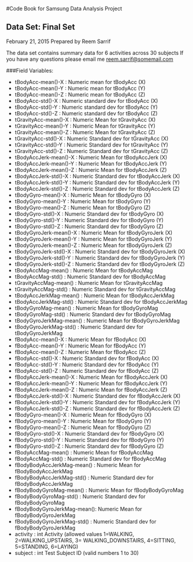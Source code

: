 #Code Book for Samsung Data Analysis Project

## Data Set: Final Set
February 21, 2015
Prepared by Reem Sarrif

The data set contains summary data for 6 activities across 30 subjects
If you have any questions please email me reem.sarrif@somemail.com

###Field Variables:
* tBodyAcc-mean()-X          : Numeric  mean for tBodyAcc (X)
 * tBodyAcc-mean()-Y          : Numeric  mean for tBodyAcc (Y)
 * tBodyAcc-mean()-Z          : Numeric  mean for tBodyAcc (Z)
 * tBodyAcc-std()-X           : Numeric  standard dev for tBodyAcc (X)
 * tBodyAcc-std()-Y           : Numeric  standard dev for tBodyAcc (Y)
 * tBodyAcc-std()-Z           : Numeric  standard dev for tBodyAcc (Z)
 * tGravityAcc-mean()-X       : Numeric  Mean for tGravityAcc (X)
 * tGravityAcc-mean()-Y       : Numeric  Mean for tGravityAcc (Y)
 * tGravityAcc-mean()-Z       : Numeric  Mean for tGravityAcc (Z)
 * tGravityAcc-std()-X        : Numeric  Standard dev for tGravityAcc (X)
 * tGravityAcc-std()-Y        : Numeric  Standard dev for tGravityAcc (Y)
 * tGravityAcc-std()-Z        : Numeric  Standard dev for tGravityAcc (Z)
 * tBodyAccJerk-mean()-X      : Numeric  Mean for tBodyAccJerk (X)
 * tBodyAccJerk-mean()-Y      : Numeric  Mean for tBodyAccJerk (Y)
 * tBodyAccJerk-mean()-Z      : Numeric  Mean for tBodyAccJerk (Z)
 * tBodyAccJerk-std()-X       : Numeric  Standard dev for tBodyAccJerk (X)
 * tBodyAccJerk-std()-Y       : Numeric  Standard dev for tBodyAccJerk (Y)
 * tBodyAccJerk-std()-Z       : Numeric  Standard dev for tBodyAccJerk (Z)
 * tBodyGyro-mean()-X         : Numeric  Mean for tBodyGyro (X)
 * tBodyGyro-mean()-Y         : Numeric  Mean for tBodyGyro (Y)
 * tBodyGyro-mean()-Z         : Numeric  Mean for tBodyGyro (Z)
 * tBodyGyro-std()-X          : Numeric  Standard dev for tBodyGyro (X)
 * tBodyGyro-std()-Y          : Numeric  Standard dev for tBodyGyro (Y)
 * tBodyGyro-std()-Z          : Numeric  Standard dev for tBodyGyro (Z)
 * tBodyGyroJerk-mean()-X     : Numeric  Mean for tBodyGyroJerk (X)
 * tBodyGyroJerk-mean()-Y     : Numeric  Mean for tBodyGyroJerk (Y)
 * tBodyGyroJerk-mean()-Z     : Numeric  Mean for tBodyGyroJerk (Z)
 * tBodyGyroJerk-std()-X      : Numeric  Standard dev for tBodyGyroJerk (X)
 * tBodyGyroJerk-std()-Y      : Numeric  Standard dev for tBodyGyroJerk (Y)
 * tBodyGyroJerk-std()-Z      : Numeric  Standard dev for tBodyGyroJerk (Z)
 * tBodyAccMag-mean()         : Numeric  Mean for tBodyAccMag
 * tBodyAccMag-std()          : Numeric  Standard dev for tBodyAccMag
 * tGravityAccMag-mean()      : Numeric  Mean for tGravityAccMag
 * tGravityAccMag-std()       : Numeric  Standard dev for tGravityAccMag
 * tBodyAccJerkMag-mean()     : Numeric  Mean for tBodyAccJerkMag
 * tBodyAccJerkMag-std()      : Numeric  Standard dev for tBodyAccJerkMag
 * tBodyGyroMag-mean()        : Numeric  Mean for tBodyGyroMag
 * tBodyGyroMag-std()         : Numeric  Standard dev for tBodyGyroMag
 * tBodyGyroJerkMag-mean()    : Numeric  Mean for tBodyGyroJerkMag
 * tBodyGyroJerkMag-std()     : Numeric  Standard dev for tBodyGyroJerkMag
 * fBodyAcc-mean()-X          : Numeric  Mean for fBodyAcc (X)
 * fBodyAcc-mean()-Y          : Numeric  Mean for fBodyAcc (Y)
 * fBodyAcc-mean()-Z          : Numeric  Mean for fBodyAcc (Z)
 * fBodyAcc-std()-X           : Numeric  Standard dev for fBodyAcc (X)
 * fBodyAcc-std()-Y           : Numeric  Standard dev for fBodyAcc (Y)
 * fBodyAcc-std()-Z           : Numeric  Standard dev for fBodyAcc (Z)
 * fBodyAccJerk-mean()-X      : Numeric  Mean for fBodyAccJerk (X)
 * fBodyAccJerk-mean()-Y      : Numeric  Mean for fBodyAccJerk (Y)
 * fBodyAccJerk-mean()-Z      : Numeric  Mean for fBodyAccJerk (Z)
 * fBodyAccJerk-std()-X       : Numeric  Standard dev for fBodyAccJerk (X)
 * fBodyAccJerk-std()-Y       : Numeric  Standard dev for fBodyAccJerk (Y)
 * fBodyAccJerk-std()-Z       : Numeric  Standard dev for fBodyAccJerk (Z)
 * fBodyGyro-mean()-X         : Numeric  Mean for fBodyGyro (X)
 * fBodyGyro-mean()-Y         : Numeric  Mean for fBodyGyro (Y)
 * fBodyGyro-mean()-Z         : Numeric  Mean for fBodyGyro (Z)
 * fBodyGyro-std()-X          : Numeric  Standard dev for fBodyGyro (X)
 * fBodyGyro-std()-Y          : Numeric  Standard dev for fBodyGyro (Y)
 * fBodyGyro-std()-Z          : Numeric  Standard dev for fBodyGyro (Z)
 * fBodyAccMag-mean()         : Numeric  Mean for fBodyAccMag
 * fBodyAccMag-std()          : Numeric  Standard dev for fBodyAccMag
 * fBodyBodyAccJerkMag-mean() : Numeric  Mean for fBodyBodyAccJerkMag
 * fBodyBodyAccJerkMag-std()  : Numeric  Standard dev for fBodyBodyAccJerkMag
 * fBodyBodyGyroMag-mean()    : Numeric  Mean for fBodyBodyGyroMag
 * fBodyBodyGyroMag-std()     : Numeric  Standard dev for fBodyBodyGyroMag
 * fBodyBodyGyroJerkMag-mean(): Numeric  Mean for fBodyBodyGyroJerkMag
 * fBodyBodyGyroJerkMag-std() : Numeric  Standard dev for fBodyBodyGyroJerkMag
 * activity                   : int  Activity (allowed values 1=WALKING, 2=WALKING_UPSTAIRS, 3= WALKING_DOWNSTAIRS, 4=SITTING, 5=STANDING, 6=LAYING)
 * subject                    : int  Test Subject ID (valid numbers 1 to 30)
